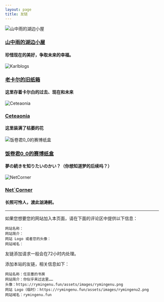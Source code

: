 ```yaml
---
layout: page
title: 友链
---
```


<div class="friend-link">
    <img src="https://cdn.jsdelivr.net/gh/Reqeekouton/reqeekouton.github.io@main/assets/images/friends/mount-rain.png" alt="山中雨的湖边小屋" class="friend-logo">
    <div class="friend-info">
        <h3 class="friend-title">
            <a href="https://mount-rain.link" target="_blank">山中雨的湖边小屋</a>
        </h3>
        <h4 class="friend-subtitle"> 珍惜现在的美好，争取未来的幸福。</h4>
    </div>
</div>

<div class="friend-link">
    <img src="https://cdn.jsdelivr.net/gh/Reqeekouton/reqeekouton.github.io@main/assets/images/friends/karlbaey.png" alt="Karlblogs" class="friend-logo">
    <div class="friend-info">
        <h3 class="friend-title">
            <a href="https://karlbaey.top" target="_blank">老卡尔的旧纸箱</a>
        </h3>
        <h4 class="friend-subtitle">这里存着卡尔白的过去、现在和未来</h4>
    </div>
</div>

<div class="friend-link">
    <img src="https://cdn.jsdelivr.net/gh/Reqeekouton/reqeekouton.github.io@main/assets/images/friends/ceteaonia.png" alt="Ceteaonia" class="friend-logo">
    <div class="friend-info">
        <h3 class="friend-title">
            <a href="https://ceteaonia.top" target="_blank">Ceteaonia</a>
        </h3>
        <h4 class="friend-subtitle">这里装满了枯萎的花</h4>
    </div>
</div>

<div class="friend-link">
    <img src="https://cdn.jsdelivr.net/gh/Reqeekouton/reqeekouton.github.io@main/assets/images/friends/rice0_0.jpg" alt="饭卷君0_0的赛博纸盒" class="friend-logo">
    <div class="friend-info">
        <h3 class="friend-title">
            <a href="https://osage-sauce.top" target="_blank">饭卷君0_0的赛博纸盒</a>
        </h3>
        <h4 class="friend-subtitle"> 夢の続きを知りたいのかい？（你想知道梦的后续吗？）</h4>
    </div>
</div>

<div class="friend-link">
    <img src="https://cloud.sd.cn/usr/uploads/2025/07/574656472.png" alt="NetCorner" class="friend-logo">
    <div class="friend-info">
        <h3 class="friend-title">
            <a href="https://cloud.sd.cn" target="_blank">Net`Corner</a>
        </h3>
        <h4 class="friend-subtitle">长照可怜人，渡此汹涛舸。</h4>
    </div>
</div>

----

如果您想要您的网站加入本页面，请在下面的评论区中提供以下信息：
```
网站名称：
网站简介：
网站 Logo 或者您的头像：
网站域名：
```
友链添加请求一般会在72小时内处理。

添加本站的友链，相关信息如下：
```
网站名称：任亚墨的书房
网站简介：你似乎来过这里……
头像：https://rymingenu.fun/assets/images/rymingenu.png
网站 Logo（临时）：https://rymingenu.fun/assets/images/rymingenu2.png
网站域名：rymingenu.fun
```
